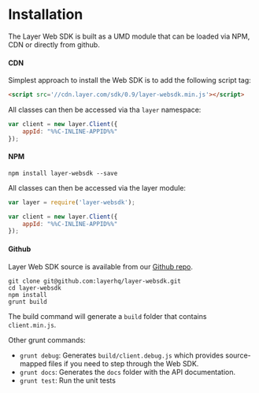 # Installation

The Layer Web SDK is built as a UMD module that can be loaded via NPM, CDN or directly from github.

#### CDN

Simplest approach to install the Web SDK is to add the following script tag:

```html
<script src='//cdn.layer.com/sdk/0.9/layer-websdk.min.js'></script>
```

All classes can then be accessed via tha `layer` namespace:

```javascript
var client = new layer.Client({
    appId: "%%C-INLINE-APPID%%"
});
```

#### NPM

```console
npm install layer-websdk --save
```

All classes can then be accessed via the layer module:

```javascript
var layer = require('layer-websdk');

var client = new layer.Client({
    appId: "%%C-INLINE-APPID%%"
});
```

#### Github

Layer Web SDK source is available from our [Github repo](https://github.com/layerhq/layer-websdk).

```console
git clone git@github.com:layerhq/layer-websdk.git
cd layer-websdk
npm install
grunt build
```

The build command will generate a `build` folder that contains `client.min.js`.

Other grunt commands:

* `grunt debug`: Generates `build/client.debug.js` which provides source-mapped files if you need to step through the Web SDK.
* `grunt docs`: Generates the `docs` folder with the API documentation.
* `grunt test`: Run the unit tests
